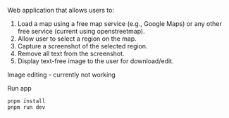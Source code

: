 Web application that allows users to: 
1. Load a map using a free map service (e.g., Google Maps) or any other free service (current using openstreetmap).
2. Allow user to select a region on the map.
3. Capture a screenshot of the selected region.
4. Remove all text from the screenshot.
5. Display text-free image to the user for download/edit.

Image editing - currently not working

Run app
```
pnpm install
pnpm run dev
```
